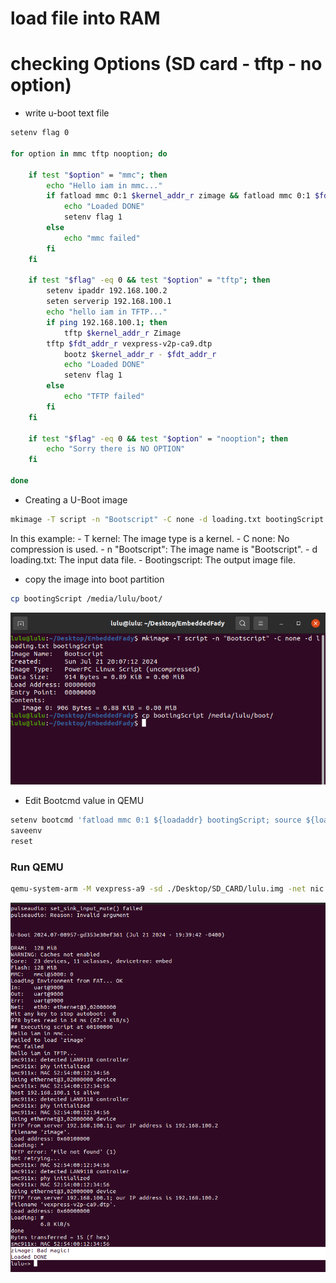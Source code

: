 # load file into RAM 


# checking Options (SD card - tftp - no option) 

- write u-boot text file 

```sh
setenv flag 0

for option in mmc tftp nooption; do

    if test "$option" = "mmc"; then
        echo "Hello iam in mmc..."
        if fatload mmc 0:1 $kernel_addr_r zimage && fatload mmc 0:1 $fdt_addr_r LULU.txt; then
            echo "Loaded DONE"
            setenv flag 1
        else
            echo "mmc failed"
        fi
    fi

    if test "$flag" -eq 0 && test "$option" = "tftp"; then
        setenv ipaddr 192.168.100.2
        seten serverip 192.168.100.1
        echo "hello iam in TFTP..."
        if ping 192.168.100.1; then
            tftp $kernel_addr_r Zimage
	    tftp $fdt_addr_r vexpress-v2p-ca9.dtp
            bootz $kernel_addr_r - $fdt_addr_r
            echo "Loaded DONE"
            setenv flag 1
        else
            echo "TFTP failed"
        fi
    fi

    if test "$flag" -eq 0 && test "$option" = "nooption"; then
        echo "Sorry there is NO OPTION"
    fi

done

```

- Creating a U-Boot image 

```sh 
mkimage -T script -n "Bootscript" -C none -d loading.txt bootingScript
```
In this example:
    - T kernel: The image type is a kernel.
    - C none: No compression is used.
    - n "Bootscript": The image name is "Bootscript".
    - d loading.txt: The input data file.
    - Bootingscript: The output image file.

- copy the image into boot partition
```sh
cp bootingScript /media/lulu/boot/
```
![alt text](image.png)


- Edit Bootcmd value in QEMU

```sh 
setenv bootcmd 'fatload mmc 0:1 ${loadaddr} bootingScript; source ${loadaddr}'
saveenv
reset
```

### Run QEMU

```sh
qemu-system-arm -M vexpress-a9 -sd ./Desktop/SD_CARD/lulu.img -net nic -net tap,ifname=tap1,script=no -kernel ~/UBOOT/u-boot/u-boot -nographic

```
![alt text](image-1.png)